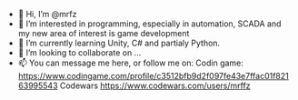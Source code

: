 - 👋 Hi, I’m @mrfz
- 👀 I’m interested in programming, especially in automation, SCADA and my new area of interest is game development
- 🌱 I’m currently learning Unity, C# and partialy Python.
- 💞️ I’m looking to collaborate on ...
- 📫 You can message me here, or follow me on:
  Codin game: https://www.codingame.com/profile/c3512bfb9d2f097fe43e7ffac01f82163995543
  Codewars https://www.codewars.com/users/mrffz
  


<!---
mrfz/mrfz is a ✨ special ✨ repository because its `README.md` (this file) appears on your GitHub profile.
You can click the Preview link to take a look at your changes.
--->
